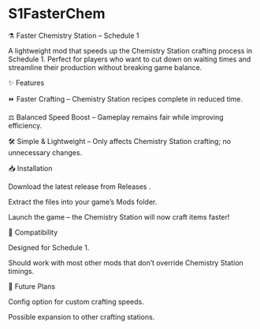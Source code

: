 # S1FasterChem
⚗️ Faster Chemistry Station – Schedule 1

A lightweight mod that speeds up the Chemistry Station crafting process in Schedule 1. Perfect for players who want to cut down on waiting times and streamline their production without breaking game balance.

✨ Features

⏩ Faster Crafting – Chemistry Station recipes complete in reduced time.

⚖️ Balanced Speed Boost – Gameplay remains fair while improving efficiency.

🛠️ Simple & Lightweight – Only affects Chemistry Station crafting; no unnecessary changes.

📥 Installation

Download the latest release from Releases
.

Extract the files into your game’s Mods folder.

Launch the game – the Chemistry Station will now craft items faster!

🧪 Compatibility

Designed for Schedule 1.

Should work with most other mods that don’t override Chemistry Station timings.

🚀 Future Plans

Config option for custom crafting speeds.

Possible expansion to other crafting stations.
